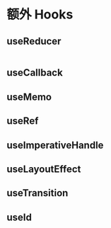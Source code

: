 # 额外 Hooks

## useReducer

```jsx

```

## useCallback

## useMemo

## useRef

## useImperativeHandle

## useLayoutEffect

## useTransition

## useId
